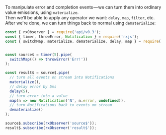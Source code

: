 <!--
name:		
title:		materialize - dematerialize
pageTitle:	RxJS materialize-dematerialize operators usage example + marble diagram
desc:		See how to turn an error into an event that can be delayed
docsUrl:	https://rxjs.dev/api/operators/dematerialize
-->

To manipulate error and completion events — we can turn them into ordinary value emissions, using `materialize`.  
Then we’ll be able to apply any operator we want: `delay`, `map`, `filter`, etc.  
After we're done, we can turn things back to normal using `dematerialize`:

```js
const { rxObserver } = require('api/v0.3');
const { timer, throwError, Notification } = require('rxjs');
const { switchMap, materialize, dematerialize, delay, map } = require('rxjs/operators');


const source$ = timer(5).pipe(
  switchMap(() => throwError('Err!'))
);

const result$ = source$.pipe(
  // turn all events on stream into Notifications
  materialize(),
  // delay error by 5ms
  delay(5),
  // turn error into a value
  map(n => new Notification('N', n.error, undefined)),
  // turn Notifications back to events on stream
  dematerialize()
);

source$.subscribe(rxObserver('source$'));
result$.subscribe(rxObserver('result$'));

```
